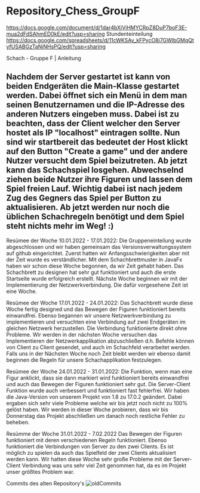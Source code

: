 # Repository_Chess_GroupF
https://docs.google.com/document/d/1dar4bXjVjHMYCRpZ8DuP7boF3E-mua2dFdSAhmED0kE/edit?usp=sharing
Stundenteinteilung
https://docs.google.com/spreadsheets/d/11cWKSAv_kFPycO8i7GWlbGMqQtyfUSABGzTaNiNHsPQ/edit?usp=sharing
 
Schach - Gruppe F | Anleitung

Nachdem der Server gestartet ist kann von beiden Endgeräten die Main-Klasse gestartet werden. Dabei öffnet sich ein Menü in dem man seinen Benutzernamen und die IP-Adresse des anderen Nutzers eingeben muss. Dabei ist zu beachten, dass der Client welcher den Server hostet als IP "localhost" eintragen sollte. Nun sind wir startbereit das bedeutet der Host klickt auf den Button "Create a game" und der andere Nutzer versucht dem Spiel beizutreten. Ab jetzt kann das Schachspiel losgehen. Abwechselnd ziehen beide Nutzer ihre Figuren und lassen dem Spiel freien Lauf. Wichtig dabei ist nach jedem Zug des Gegners das Spiel per Button zu aktualisieren. Ab jetzt werden nur noch die üblichen Schachregeln benötigt und dem Spiel steht nichts mehr im Weg! :)
-


Resümee der Woche 10.01.2022 - 17.01.2022:
Die Gruppeneinteilung wurde abgeschlossen und wir haben gemeinsam das Versionsverwaltungssystem auf github eingerichtet. Zuerst hatten wir Anfangsschwierigkeiten aber mit der Zeit wurde es verständlicher. Mit dem Schachbrettmuster in JavaFx haben wir schon diese Woche begonnen, da wir Zeit gehabt haben. Das Schachbrett zu designen hat sehr gut funktioniert und auch die erste Startseite wurde erfolgreich erstellt. Nächste Woche beginnen wir mit der Implementierung der Netzwerkverbindung. Die dafür vorgesehene Zeit ist eine Woche.

Resümee der Woche 17.01.2022 - 24.01.2022:
Das Schachbrett wurde diese Woche fertig designed und das Bewegen der Figuren funktioniert bereits einwandfrei. Ebenso begannen wir unsere Netzwerkverbindung zu implementieren und versuchten eine Verbindung auf zwei Endgeräten im gleichen Netzwerk herzustellen. Die Verbindung funktionierte direkt ohne Probleme. Wir werden in der nächsten Woche versuchen das Implementieren der Netzwerkapplikation abzuschließen d.h. Befehle können von Client zu Client gesendet, und auch im Schachfeld verarbeitet werden. Falls uns in der Nächsten Woche noch Zeit bleibt werden wir ebenso damit beginnen die Regeln für unsere Schachapplikation festzulegen.

Resümee der Woche 24.01.2022 - 31.01.2022:
Die Funktion, wenn man eine Figur anklickt, dass sie dann markiert wird funktioniert bereits einwandfrei und auch das Bewegen der Figuren funktioniert sehr gut. Die Server-Client Funktion wurde auch verbessert und funktioniert fast fehlerfrei. Wir haben die Java-Version von unserem Projekt von 1.8 zu 17.0.2 geändert. Dabei ergaben sich sehr viele Probleme welche wir bis jetzt noch nicht zu 100% gelöst haben. Wir werden in dieser Woche probieren, dass wir bis Donnerstag das Projekt abschließen um danach noch restliche Fehler zu beheben.

Resümme der Woche 31.01.2022 - 7.02.2022
Das Bewegen der Figuren funktioniert mit deren verschiedenen Regeln funktioniert. Ebenso funktioniert die Verbindungen von Server zu den zwei Clients. Es ist möglich zu spielen da auch das Spielfeld der zwei Clients aktualisiert werden kann. Wir hatten diese Woche sehr große Probleme mit der Server-Client Verbindung was uns sehr viel Zeit genommen hat, da es im Projekt unser größtes Problem war.


Commits des alten Repository's
![oldCommits](https://user-images.githubusercontent.com/91054106/151842021-5adcd498-7629-40d7-a7de-716604f415ea.PNG)

